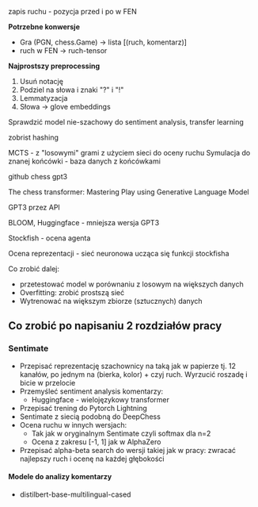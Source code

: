 zapis ruchu - pozycja przed i po w FEN

**Potrzebne konwersje**

* Gra (PGN, chess.Game) -> lista [(ruch, komentarz)]
* ruch w FEN -> ruch-tensor

**Najprostszy preprocessing**
1. Usuń notację
2. Podziel na słowa i znaki "?" i "!"
3. Lemmatyzacja
4. Słowa -> glove embeddings


Sprawdzić model nie-szachowy do sentiment analysis, transfer learning

zobrist hashing

MCTS - z "losowymi" grami z użyciem sieci do oceny ruchu
Symulacja do znanej końcówki - baza danych z końcówkami

github chess gpt3

The chess transformer: Mastering Play using Generative Language Model

GPT3 przez API

BLOOM, Huggingface - mniejsza wersja GPT3

Stockfish - ocena agenta

Ocena reprezentacji - sieć neuronowa ucząca się funkcji stockfisha



Co zrobić dalej:
- przetestować model w porównaniu z losowym na większych danych
- Overfitting: zrobić prostszą sieć
- Wytrenować na większym zbiorze (sztucznych) danych


## Co zrobić po napisaniu 2 rozdziałów pracy

### Sentimate
- Przepisać reprezentację szachownicy na taką jak w papierze tj. 12 kanałów, po jednym na (bierka, kolor) + czyj ruch. Wyrzucić roszadę i bicie w przelocie
- Przemyśleć sentiment analysis komentarzy:
  - Huggingface - wielojęzykowy transformer
- Przepisać trening do Pytorch Lightning
- Sentimate z siecią podobną do DeepChess
- Ocena ruchu w innych wersjach:
  - Tak jak w oryginalnym Sentimate czyli softmax dla n=2
  - Ocena z zakresu [-1, 1] jak w AlphaZero
- Przepisać alpha-beta search do wersji takiej jak w pracy: zwracać najlepszy ruch i ocenę na każdej głębokości


#### Modele do analizy komentarzy
- distilbert-base-multilingual-cased